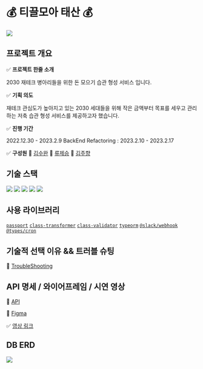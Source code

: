 # :moneybag: 티끌모아 태산 :moneybag:

<img src="https://user-images.githubusercontent.com/112388311/217845677-e83d12f7-7660-4493-a259-4db5356b1460.png">

## 프로젝트 개요

:white_check_mark: **프로젝트 한줄 소개**

2030 재테크 병아리들을 위한 돈 모으기 습관 형성 서비스 입니다.

:white_check_mark: **기획 의도**

재테크 관심도가 높아지고 있는 2030 세대들을 위해 작은 금액부터 목표를 세우고 관리하는 저축 습관 형성 서비스를 제공하고자 했습니다.

:white_check_mark: **진행 기간**

2022.12.30 - 2023.2.9 
BackEnd Refactoring : 2023.2.10 - 2023.2.17

:white_check_mark: **구성원** 
:runner: [김수완](https://github.com/Grimdal032)
:runner: [류제승](https://github.com/crystalyst)
:runner: [김주향](https://github.com/joohyang0612)

## 기술 스택

<div align="start">
  <img src="https://img.shields.io/badge/typescript-3178C6?style=for-the-badge&logo=typescript&logoColor=black">
  <img src="https://img.shields.io/badge/nestjs-E0234E?style=for-the-badge&logo=nestjs&logoColor=black">
  <img src="https://img.shields.io/badge/mysql-4479A1?style=for-the-badge&logo=mysql&logoColor=black">
  <img src="https://img.shields.io/badge/passport-34E27A?style=for-the-badge&logo=passport&logoColor=black">
  <img src="https://img.shields.io/badge/nginx-009639?style=for-the-badge&logo=nginx&logoColor=black">
  
</div>

## 사용 라이브러리

[`passport`](https://www.npmjs.com/package/passport)
[`class-transformer`](https://www.npmjs.com/package/class-transformer)
[`class-validator`](https://www.npmjs.com/package/class-validator)
[`typeorm`](https://www.npmjs.com/package/typeorm)
[`@slack/webhook`](https://www.npmjs.com/package/@slack/webhook)
[`@types/cron`](https://www.npmjs.com/package/@types/cron)

## 기술적 선택 이유 && 트러블 슈팅

:wrench: [TroubleShooting](https://www.notion.so/0c15396642cc4607991b275f8fe52c1a)

## API 명세 / 와이어프레임 / 시연 영상

:notebook: [API](https://www.notion.so/MVP-09346594381b498d94bbaf4f629193a9)

:art: [Figma](https://www.figma.com/file/XZx7V517CCYsc55go50xMZ/%ED%8B%B0%EB%81%8C%EB%AA%A8%EC%95%84%ED%83%9C%EC%82%B0?node-id=0%3A1&t=L9PpVmOEUqOAIzOP-0)

:white_check_mark: [영상 링크](https://youtu.be/m_Olv_2fK-s) 
## DB ERD

<img src="https://user-images.githubusercontent.com/112388311/217857714-6a2cb315-63b0-46d4-a8e5-873fc6948d58.png">
